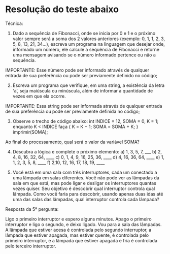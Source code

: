 # Resolução do teste abaixo

Técnica:

1) Dado a sequência de Fibonacci, onde se inicia por 0 e 1 e o próximo valor sempre será a soma dos 2 valores anteriores (exemplo: 0, 1, 1, 2, 3, 5, 8, 13, 21, 34...), escreva um programa na linguagem que desejar onde, informado um número, ele calcule a sequência de Fibonacci e retorne uma mensagem avisando se o número informado pertence ou não a sequência. 

IMPORTANTE: Esse número pode ser informado através de qualquer entrada de sua preferência ou pode ser previamente definido no código;

2) Escreva um programa que verifique, em uma string, a existência da letra ‘a’, seja maiúscula ou minúscula, além de informar a quantidade de vezes em que ela ocorre. 

IMPORTANTE: Essa string pode ser informada através de qualquer entrada de sua preferência ou pode ser previamente definida no código; 

3) Observe o trecho de código abaixo: int INDICE = 12, SOMA = 0, K = 1; enquanto K < INDICE faça { K = K + 1; SOMA = SOMA + K; } imprimir(SOMA); 

Ao final do processamento, qual será o valor da variável SOMA? 

4) Descubra a lógica e complete o próximo elemento: 
a) 1, 3, 5, 7, ___ 
b) 2, 4, 8, 16, 32, 64, ____ 
c) 0, 1, 4, 9, 16, 25, 36, ____ 
d) 4, 16, 36, 64, ____ 
e) 1, 1, 2, 3, 5, 8, ____ 
f) 2,10, 12, 16, 17, 18, 19, ____


5) Você está em uma sala com três interruptores, cada um conectado a uma lâmpada em salas diferentes. Você não pode ver as lâmpadas da sala em que está, mas pode ligar e desligar os interruptores quantas vezes quiser. Seu objetivo é descobrir qual interruptor controla qual lâmpada. Como você faria para descobrir, usando apenas duas idas até uma das salas das lâmpadas, qual interruptor controla cada lâmpada? 


Resposta da 5ª pergunta:

Ligo o primeiro interruptor e espero alguns minutos. Apago o primeiro interruptor e ligo o segundo, e deixo ligado. Vou para a sala das lâmpadas. A lâmpada que estiver acesa é controlada pelo segundo interruptor, a lâmpada que estiver apagada, mas estiver quente, é controlada pelo primeiro interruptor, e a lâmpada que estiver apagada e fria é controlada pelo terceiro interruptor.